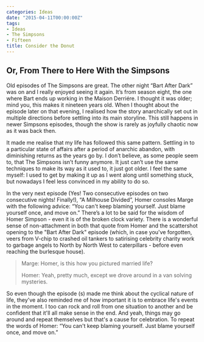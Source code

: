```yaml
---
categories: Ideas
date: "2015-04-11T00:00:00Z"
tags:
- Ideas
- The Simpsons
- Fifteen
title: Consider the Donut
---
```


## Or, From There to Here With the Simpsons

Old episodes of The Simpsons are great. The other night “Bart After Dark” was on and I really enjoyed seeing it again. It’s from season eight, the one where Bart ends up working in the Maison Derriére. I thought it was older; mind you, this makes it nineteen years old. When I thought about the episode later on that evening, I realised how the story anarchically set out in multiple directions before settling into its main storyline. This still happens in newer Simpsons episodes, though the show is rarely as joyfully chaotic now as it was back then.

It made me realise that my life has followed this same pattern. Settling in to a particular state of affairs after a period of anarchic abandon, with diminishing returns as the years go by. I don’t believe, as some people seem to, that The Simpsons isn’t funny anymore. It just can’t use the same techniques to make its way as it used to, it just got older. I feel the same myself: I used to get by making it up as I went along until something stuck, but nowadays I feel less convinced in my ability to do so.

In the very next episode (Yes! Two consecutive episodes on two consecutive nights! Finally!), “A Milhouse Divided”, Homer consoles Marge with the following advice: “You can't keep blaming yourself. Just blame yourself once, and move on.” There’s a lot to be said for the wisdom of Homer Simpson - even it is of the broken clock variety. There is a wonderful sense of non-attachment in both that quote from Homer and the scattershot opening to the "Bart After Dark" episode (which, in case you've forgotten, veers from V-chip to crashed oil tankers to satirising celebrity charity work to garbage angels to North by North West to caterpillars - before even reaching the burlesque house).

> Marge: Homer, is this how you pictured married life?
>
> Homer: Yeah, pretty much, except we drove around in a van solving mysteries.

So even though the episode (s) made me think about the cyclical nature of life, they've also reminded me of how important it is to embrace life's events in the moment. I too can rock and roll from one situation to another and be confident that it'll all make sense in the end. And yeah, things may go around and repeat themselves but that's a cause for celebration. To repeat the words of Homer: “You can't keep blaming yourself. Just blame yourself once, and move on.”